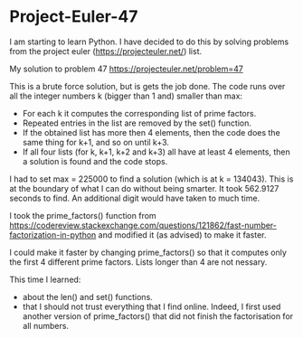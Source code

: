 # Project-Euler-47

I am starting to learn Python. I have decided to do this by solving problems from the project euler (https://projecteuler.net/) list.

My solution to problem 47 https://projecteuler.net/problem=47

This is a brute force solution, but is gets the job done. The code runs over all the integer numbers k (bigger than 1 and) smaller than max:
- For each k it computes the corresponding list of prime factors.
- Repeated entries in the list are removed by the set() function.
- If the obtained list has more then 4 elements, then the code does the same thing for k+1, and so on until k+3.
- If all four lists (for k, k+1, k+2 and k+3) all have at least 4 elements, then a solution is found and the code stops.

I had to set max = 225000 to find a solution (which is at k = 134043). This is at the boundary of what I can do without being smarter. It took 562.9127 seconds to find. An additional digit would have taken to much time.

I took the prime_factors() function from https://codereview.stackexchange.com/questions/121862/fast-number-factorization-in-python and modified it (as advised) to make it faster.

I could make it faster by changing prime_factors() so that it computes only the first 4 different prime factors. Lists longer than 4 are not nessary.

This time I learned:
- about the len() and set() functions.
- that I should not trust everything that I find online. Indeed, I first used another version of prime_factors() that did not finish the factorisation for all numbers.
